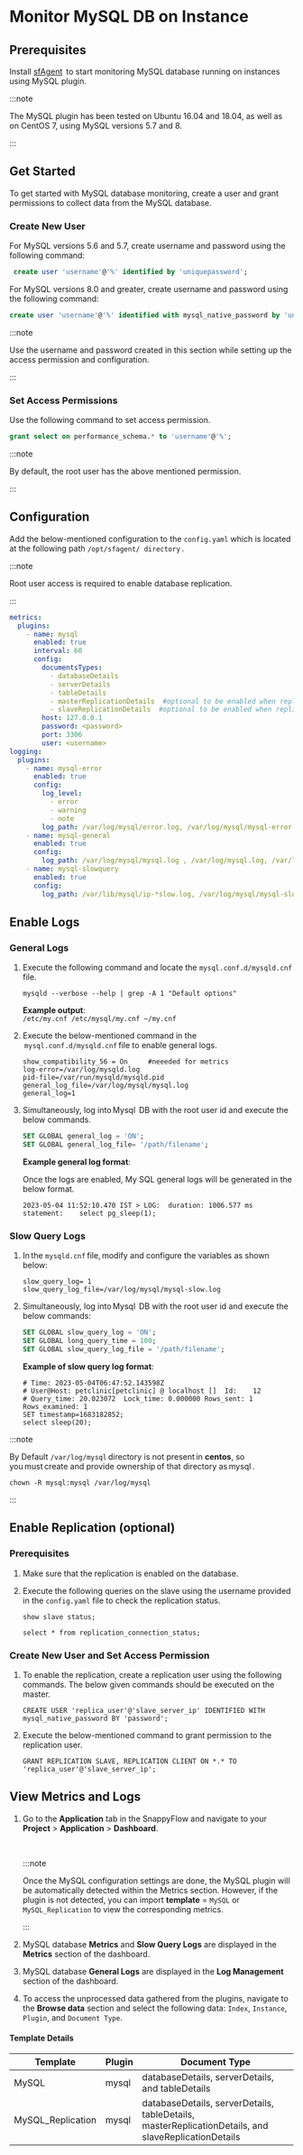 # Monitor MySQL DB on Instance

## Prerequisites

Install [sfAgent](/docs/Quick_Start/getting_started#sfagent)  to start monitoring MySQL database running on instances using MySQL plugin.

:::note

The MySQL plugin has been tested on Ubuntu 16.04 and 18.04, as well as on CentOS 7, using MySQL versions 5.7 and 8.

:::

## Get Started 

To get started with MySQL database monitoring, create a user and grant permissions to collect data from the MySQL database.

### Create New User

For MySQL versions 5.6 and 5.7, create username and password using the following command:

```sql
 create user 'username'@'%' identified by 'uniquepassword';
```

For MySQL versions 8.0 and greater, create username and password using the following command:

```sql
create user 'username'@'%' identified with mysql_native_password by 'uniquepassword';
```

:::note

Use the username and password created in this section while setting up the access permission and configuration.

:::

### Set Access Permissions

Use the following command to set access permission. 

```sql
grant select on performance_schema.* to 'username'@'%';
```

:::note

By default, the root user has the above mentioned permission.

:::
## Configuration 

Add the below-mentioned configuration to the `config.yaml` which is located at the following path `/opt/sfagent/ directory` .

:::note

Root user access is required to enable database replication.

:::



```yaml
metrics:  
  plugins:  
    - name: mysql  
      enabled: true  
      interval: 60  
      config:  
        documentsTypes:  
          - databaseDetails  
          - serverDetails  
          - tableDetails 
          - masterReplicationDetails  #optional to be enabled when replication is setup
          - slaveReplicationDetails  #optional to be enabled when replication is setup
        host: 127.0.0.1  
        password: <password>
        port: 3306  
        user: <username>
logging:  
  plugins:  
    - name: mysql-error  
      enabled: true  
      config:  
        log_level:  
          - error  
          - warning  
          - note  
        log_path: /var/log/mysql/error.log, /var/log/mysql/mysql-error.log, /var/log/mysqld.err, /var/log/mysqld.log  
    - name: mysql-general  
      enabled: true  
      config:  
        log_path: /var/log/mysql/mysql.log , /var/log/mysql.log, /var/log/mysqld.log, /var/lib/mysql/ip-*.log  
    - name: mysql-slowquery  
      enabled: true  
      config:  
        log_path: /var/lib/mysql/ip-*slow.log, /var/log/mysql/mysql-slow.log  
```



## Enable Logs

### General Logs

1. Execute the following command and locate the `mysql.conf.d/mysqld.cnf` file.

   ```
   mysqld --verbose --help | grep -A 1 "Default options"
   ```

   **Example output**:  
   `/etc/my.cnf /etc/mysql/my.cnf ~/my.cnf`

2. Execute the below-mentioned command in the  `mysql.conf.d/mysqld.cnf` file to enable general logs.

   ```
   show_compatibility_56 = On     #neeeded for metrics 
   log-error=/var/log/mysqld.log  
   pid-file=/var/run/mysqld/mysqld.pid  
   general_log_file=/var/log/mysql/mysql.log  
   general_log=1  
   ```

3. Simultaneously, log into Mysql  DB with the root user id and execute the below commands.

   ```sql
   SET GLOBAL general_log = 'ON';  
   SET GLOBAL general_log_file= '/path/filename';  
   ```
   **Example general log format**:
   
   Once the logs are enabled, My SQL general logs will be generated in the below format.

   ```text
   2023-05-04 11:52:10.470 IST > LOG:  duration: 1006.577 ms  statement:    select pg_sleep(1);
   ```



### Slow Query Logs

1. In the `mysqld.cnf` file, modify and configure the variables as shown below: 

   ```shell
   slow_query_log= 1  
   slow_query_log_file=/var/log/mysql/mysql-slow.log  
   ```

2. Simultaneously, log into Mysql  DB with the root user id and execute the below commands:

   ```sql
   SET GLOBAL slow_query_log = 'ON';  
   SET GLOBAL long_query_time = 100;  
   SET GLOBAL slow_query_log_file = '/path/filename';  
   ```

   **Example of slow query log format**:

   ```
   # Time: 2023-05-04T06:47:52.143598Z
   # User@Host: petclinic[petclinic] @ localhost []  Id:    12
   # Query_time: 20.023072  Lock_time: 0.000000 Rows_sent: 1        Rows_examined: 1
   SET timestamp=1683182852;
   select sleep(20);
   ```

:::note

By Default `/var/log/mysql` directory is not present in **centos**, so you must create and provide ownership of that directory as mysql .

```shell
chown -R mysql:mysql /var/log/mysql 
```

:::

## Enable Replication (optional)

### Prerequisites

1. Make sure that the replication is enabled on the database. 
2. Execute the following queries on the slave using the username provided in the `config.yaml` file to check the replication status.

   ```
   show slave status;
   ```

   ```
   select * from replication_connection_status;
   ```

### Create New User and Set Access Permission

1. To enable the replication, create a replication user using the following commands. The below given commands should be executed on the master.

   ```shell
   CREATE USER 'replica_user'@'slave_server_ip' IDENTIFIED WITH   mysql_native_password BY 'password';
   ```

2. Execute the below-mentioned command to grant permission to the replication user.

   ```shell
   GRANT REPLICATION SLAVE, REPLICATION CLIENT ON *.* TO 'replica_user'@'slave_server_ip';
   ```



## View Metrics and Logs

1. Go to the **Application** tab in the SnappyFlow and navigate to your **Project** > **Application** > **Dashboard**.

   <br/>

   :::note

   Once the MySQL configuration settings are done, the MySQL plugin will be automatically detected within the Metrics section. However, if the plugin is not detected, you can import **template** = `MySQL` or `MySQL_Replication` to view the corresponding metrics.

   ::: <br/>

2. MySQL database **Metrics** and **Slow Query Logs** are displayed in the **Metrics** section of the dashboard.

 

3. MySQL database **General Logs** are displayed in the **Log Management** section of the dashboard.



4. To access the unprocessed data gathered from the plugins, navigate to the **Browse data** section and select the following data: `Index`, `Instance`, `Plugin`, and `Document Type`.

#### Template Details

| **Template** | **Plugin** | **Document Type**                                |
| ------------ | ---------- | ------------------------------------------------ |
| MySQL        | mysql      | databaseDetails, serverDetails, and tableDetails |
| MySQL_Replication        | mysql      | databaseDetails, serverDetails, tableDetails, masterReplicationDetails, and slaveReplicationDetails |



